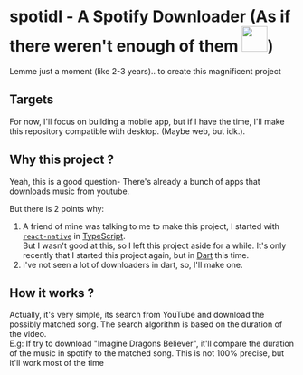 # spotidl - A Spotify Downloader (As if there weren't enough of them [<img src="https://cdn.discordapp.com/emojis/834119948170821652.png?size=512" height="45" />](https://bit.ly/31BnJAp))

Lemme just a moment (like 2-3 years).. to create this magnificent project

## Targets
For now, I'll focus on building a mobile app, but if I have the time, I'll make this repository compatible with desktop. (Maybe web, but idk.).


## Why this project ? 
Yeah, this is a good question- 
There's already a bunch of apps that downloads music from youtube.

But there is 2 points why:
1. A friend of mine was talking to me to make this project, I started with [`react-native`](https://reactnative.dev/) in [TypeScript](https://www.typescriptlang.org/).<br /> But I wasn't good at this, so I left this project aside for a while. It's only recently that I started this project again, but in [Dart](https://dart.dev/) this time.
2. I've not seen a lot of downloaders in dart, so, I'll make one.

## How it works ? 
Actually, it's very simple, its search from YouTube and download the possibly matched song.
The search algorithm is based on the duration of the video.  
E.g: 
If try to download "Imagine Dragons Believer", it'll compare the duration of the music in spotify to the matched song.
This is not 100% precise, but it'll work most of the time